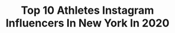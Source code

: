 ---
title: Top 10 Athletes Instagram Influencers In New York In 2020
description: >-
  Find top athletes Instagram influencers in New York in 2020. Most popular hashtags: #model #fitness #fashion #newyorkcity.
platform: Instagram
profiles:
  - username: "justinpaulmusic"
    fullname: >-
      Justin Paul
    location: "United States"
    followers: 30628
    engagement: 457
    commentsToLikes: 0.017631
    id: ck6ucgf3nfgap0j7127nrsozv
    verified: true
    hashtags: "#apple, #happynewyear, #serving, #halloween2019"
  - username: "heldilox"
    fullname: >-
      Ryan Held
    location: "United States"
    followers: 19045
    engagement: 984
    commentsToLikes: 0.005812
    id: ck138ifmtgdbt0i19m1wz6k87
    verified: true
    hashtags: "#more, #staywavy, #tyrproseries, #wearenc"
  - username: "oludele2"
    fullname: >-
      OKINGMEDIA IMAGES
    location: "United States"
    followers: 163503
    engagement: 107
    commentsToLikes: 0.063367
    id: ck13bddgyuw2c0i191k22niir
    verified: false
    hashtags: "#newyorkmodels, #dnamodels, #laquansmith, #filmaker"
  - username: "aliciaericafit"
    fullname: >-
      Alicia Stein
    location: "United States"
    followers: 11217
    engagement: 416
    commentsToLikes: 0.037728
    id: ck0vzkgum9jpx0i19zej50nys
    verified: false
    hashtags: "#views, #guac, #tbt, #foxy"
  - username: "juliaamorris"
    fullname: >-
      Julia Morris
    location: "United States"
    followers: 17321
    engagement: 337
    commentsToLikes: 0.018701
    id: ck5c4fgrc18qg0i11xuh87vvn
    verified: false
    hashtags: "#fashioneditorial, #fantasyart, #ellecover, #fashion"
  - username: "1swiftmotion"
    fullname: >-
      Manny Chacón 🇵🇷🇬🇹
    location: "United States"
    followers: 6567
    engagement: 517
    commentsToLikes: 0.075042
    id: ck14j455jijji0i191oyklooj
    verified: false
    hashtags: "#faith, #jbalvin, #myketowers, #lsu"
  - username: "iam_ryanashley"
    fullname: >-
      Ryan Ashley
    location: "United States"
    followers: 19585
    engagement: 316
    commentsToLikes: 0.081029
    id: ck5zo2eknpm2r0i14h9efrtfw
    verified: false
    hashtags: "#holidayfamily, #mondaymotivation, #optionsmodels, #romcom"
  - username: "valafilms"
    fullname: >-
      Khan 🎥
    location: "United States"
    followers: 4575
    engagement: 3870
    commentsToLikes: 0.078530
    id: ck13c8byoz30w0i19arc61a1s
    verified: false
    hashtags: "#nationalgeographic, #explorehawaii, #travelblogger, #fitnessmotivation"
  - username: "officialzoeenyc"
    fullname: >-
      Zoe RoseGold 🇭🇹🇺🇸
    location: "United States"
    followers: 6309
    engagement: 650
    commentsToLikes: 0.112667
    id: ck6trtg330zp10j71sakwh64w
    verified: false
    hashtags: "#lgtbqplussupport, #internetradio, #soul, #superbowlparty"
  - username: "overtimemikey"
    fullname: >-
      Mike Kaufman
    location: "United States"
    followers: 16491
    engagement: 1185
    commentsToLikes: 0.044021
    id: ck0w0ll72etl40i19dj2w9440
    verified: false
    hashtags: "#shoutoutot, #dame, #onelastdance, #corona"
---